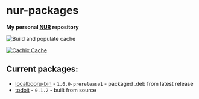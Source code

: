 # nur-packages

**My personal [NUR](https://github.com/nix-community/NUR) repository**

![Build and populate cache](https://github.com/ixhbinphoenix/nur-packages/workflows/Build%20and%20populate%20cache/badge.svg)

[![Cachix Cache](https://img.shields.io/badge/cachix-ixhbinphoenix-blue.svg)](https://ixhbinphoenix.cachix.org)

## Current packages:

- [localbooru-bin](https://github.com/resucutie/localbooru) - `1.6.0-prerelease1` - packaged .deb from latest release
- [todoit](https://git.ixhby.dev/ixhbinphoenix/todoit) - `0.1.2` - built from source
